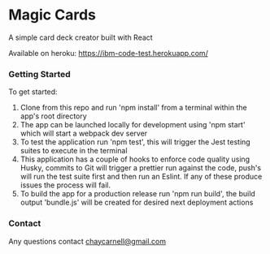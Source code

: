 # Magic Cards

A simple card deck creator built with React

Available on heroku: https://ibm-code-test.herokuapp.com/

### Getting Started

To get started:

1. Clone from this repo and run 'npm install' from a terminal within the app's root directory
2. The app can be launched locally for development using 'npm start' which will start a webpack dev server
3. To test the application run 'npm test', this will trigger the Jest testing suites to execute in the terminal
4. This application has a couple of hooks to enforce code quality using Husky, commits to Git will trigger a prettier run against the code, push's will run the test suite first and then run an Eslint. If any of these produce issues the process will fail.
5. To build the app for a production release run 'npm run build', the build output 'bundle.js' will be created for desired next deployment actions

### Contact

Any questions contact chaycarnell@gmail.com
